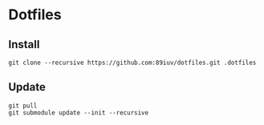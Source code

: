 # Dotfiles

## Install
```
git clone --recursive https://github.com:89iuv/dotfiles.git .dotfiles
```

## Update
``` 
git pull
git submodule update --init --recursive
```

